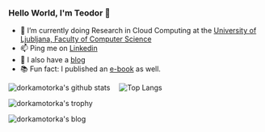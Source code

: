 ### Hello World, I'm Teodor 👋
- 🔭 I’m currently doing Research in Cloud Computing at the [University of Ljubljana, Faculty of Computer Science](https://www.fri.uni-lj.si/en)
- 📫 Ping me on [Linkedin](https://www.linkedin.com/in/teodor-janez-podobnik/)
- 📰 I also have a [blog](https://medium.com/@cloudchirp)
- 📚 Fun fact: I published an [e-book](https://dorkamotorka.gumroad.com/l/beyord-your-horizon-tjp) as well.

![dorkamotorka's github stats](https://github-readme-stats.vercel.app/api?username=dorkamotorka&show_icons=true&line_height=21&show_icons=true&theme=nord)
<span style="display:inline-block; width: 10px;"></span>
![Top Langs](https://github-readme-stats.vercel.app/api/top-langs/?username=dorkamotorka&show_icons=true&layout=compact&theme=nord&count_private=truecount_private=true)

![dorkamotorka's trophy](https://github-profile-trophy.vercel.app/?username=dorkamotorka&theme=nord&column=7&margin-w=10&margin-h=15)

![dorkamotorka's blog](https://github-read-medium.vercel.app/latest?username=cloudchirp&limit=6&theme=nord)
